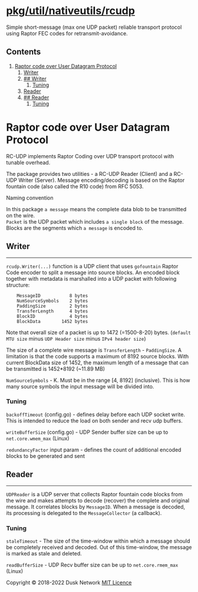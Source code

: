 # [pkg/util/nativeutils/rcudp](./pkg/util/nativeutils/rcudp)

Simple short-message (max one UDP packet) reliable transport protocol using
Raptor FEC codes for retransmit-avoidance.

<!-- ToC start -->

## Contents

1. [Raptor code over User Datagram Protocol](#raptor-code-over-user-datagram-protocol)
    1. [Writer](#writer)
    1. [## Writer](#-writer)
        1. [Tuning](#tuning)
    1. [Reader](#reader)
    1. [## Reader](#-reader)
        1. [Tuning](#tuning-1)

<!-- ToC end -->

# Raptor code over User Datagram Protocol

RC-UDP implements Raptor Coding over UDP transport protocol with tunable
overhead.

The package provides two utilities - a RC-UDP Reader (Client) and a RC-UDP
Writer (Server). Message encoding/decoding is based on the Raptor fountain
code (also called the R10 code) from RFC 5053.

Naming convention

In this package `a message` means the complete data blob to be transmitted on
the wire. \
`Packet` is the UDP packet which includes `a single block` of the message. \
Blocks are the segments which `a message` is encoded to.

## Writer
----------------

`rcudp.Writer(...)` function is a UDP client that uses `gofountain` Raptor Code
encoder to split a message into source blocks. An encoded block together with
metadata is marshalled into a UDP packet with following structure:

```
    MessageID           8 bytes
	NumSourceSymbols    2 bytes
	PaddingSize         2 bytes
	TransferLength      4 bytes
	BlockID             4 bytes
	BlockData        1452 bytes
```

Note that overall size of a packet is up to 1472 (=1500-8-20)
bytes. (`default MTU size` minus `UDP Header size` minus `IPv4 header size`)

The size of a complete wire message is `TransferLength` - `PaddingSize`. A
limitation is that the code supports a maximum of 8192 source blocks. With
current BlockData size of 1452, the maximum length of a message that can be
transmitted is 1452*8192 (~11.89 MB)

`NumSourceSymbols` - K. Must be in the range [4, 8192] (inclusive). This is how
many source symbols the input message will be divided into.

### Tuning

`backoffTimeout` (config.go) - defines delay before each UDP socket write. This
is intended to reduce the load on both sender and recv udp buffers.

`writeBufferSize` (config.go) - UDP Sender buffer size can be up
to `net.core.wmem_max` (Linux)

`redundancyFactor` input param - defines the count of additional encoded blocks
to be generated and sent

## Reader
-----

`UDPReader` is a UDP server that collects Raptor fountain code blocks from the
wire and makes attempts to decode (recover) the complete and original message.
It correlates blocks by `MessageID`. When a message is decoded, its processing
is delegated to the `MessageCollector` (a callback).

### Tuning

`staleTimeout` - The size of the time-window within which a message should be
completely received and decoded. Out of this time-window, the message is marked
as stale and deleted.

`readBufferSize` - UDP Recv buffer size can be up to `net.core.rmem_max` (Linux)

Copyright © 2018-2022 Dusk Network
[MIT Licence](https://github.com/dusk-network/dusk-blockchain/blob/master/LICENSE)
